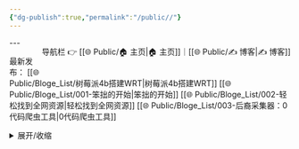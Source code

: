 ```yaml
---
{"dg-publish":true,"permalink":"/public//"}
---
```


<span style="float:right;">

导航栏  👉  [[🌐  Public/🏠 主页\|🏠 主页]]｜[[🌐  Public/✍️ 博客\|✍️ 博客]] 

</span>
---


最新发布：
[[🌐  Public/Bloge_List/树莓派4b搭建WRT\|树莓派4b搭建WRT]]
[[🌐  Public/Bloge_List/001-笨拙的开始\|笨拙的开始]]
[[🌐  Public/Bloge_List/002-轻松找到全网资源\|轻松找到全网资源]]
[[🌐  Public/Bloge_List/003-后裔采集器：0代码爬虫工具\|0代码爬虫工具]]
<details>
  <summary>展开/收缩</summary>
  [[🌐  Public/Bloge_List/树莓派4b搭建WRT\|树莓派4b搭建WRT]]
  这里是可以展开和收缩的内容。
</details>


